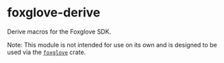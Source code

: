 # foxglove-derive

Derive macros for the Foxglove SDK.

Note: This module is not intended for use on its own and is designed to be used via the [`foxglove`]
crate.

[`foxglove`]: https://crates.io/crates/foxglove
